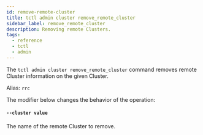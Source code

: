 ```yaml
---
id: remove-remote-cluster
title: tctl admin cluster remove_remote_cluster
sidebar_label: remove_remote_cluster
description: Removing remote Clusters.
tags:
  - reference
  - tctl
  - admin
---
```


The `tctl admin cluster remove_remote_cluster` command removes remote Cluster information on the given Cluster.

Alias: `rrc`

The modifier below changes the behavior of the operation:

#### `--cluster value`

The name of the remote Cluster to remove.
